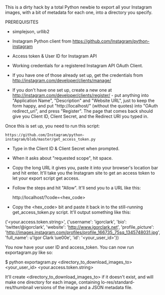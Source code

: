 This is a dirty hack by a total Python newbie to export all your Instagram images, with a bit of metadata for each one, into a directory you specify.

PREREQUISITES

- simplejson, urllib2
- Instagram Python client from https://github.com/Instagram/python-instagram

- Access token & User ID for Instagram API
- Working credentials for a registered Instagram API OAuth Client.

- If you have one of those already set up, get the credentials from http://instagram.com/developer/clients/manage/
- If you don't have one set up, create a new one at http://instagram.com/developer/clients/register/ - put anything into "Application Name", "Description" and "Website URL", just to keep the form happy, and put "http://localhost/" (without the quotes) into "OAuth redirect_uri", and press "Register". The page that comes back should give you Client ID, Client Secret, and the Redirect URI you typed in.

Once this is set up, you need to run this script:

	https://github.com/Instagram/python-instagram/blob/master/get_access_token.py

- Type in the Client ID & Client Secret when prompted.
- When it asks about "requested scope", hit space.
- Copy the long URL it gives you, paste it into your browser's location bar and hit enter. It'll take you the Instagram site to get an access token to let your export script get access.
- Follow the steps and hit "Allow". It'll send you to a URL like this:

	http://localhost/?code=<hex_code>

- Copy the <hex_code> bit and paste it back in to the still-running get_access_token.py script. It'll output something like this:

('<your.access.token.string>', {'username': 'igorclark', 'bio': 'twitter/@igorclark', 'website': 'http://www.igorclark.net', 'profile_picture': 'http://images.instagram.com/profiles/profile_166735_75sq_1345748031.jpg',
 'full_name': u'Igor Clark \ue00e', 'id': '<your_user_id>'})

You now have your user ID and access_token. You can now run exportagram.py like so:

$ python exportagram.py <directory_to_download_images_to> <your_user_id> <your.access.token.string>

It'll create <directory_to_download_images_to> if it doesn't exist, and will make one directory for each image, containing lo-res/standard-res/thumbnail versions of the image and a JSON metadata file.

